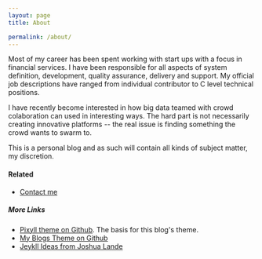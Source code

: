 ```yaml
---
layout: page
title: About

permalink: /about/
---
```


Most of my career has been spent working with start ups with a focus in financial services. I have been responsible for all aspects of system definition, development, quality assurance, delivery and support. My official job descriptions have ranged from individual contributor to C level technical positions.

I have recently become interested in how big data teamed with crowd colaboration can used in interesting ways. The hard part is not necessarily creating innovative platforms -- the real issue is finding something the crowd wants to swarm to.

This is a personal blog and as such will contain all kinds of subject matter, my discretion.

#### Related

- [Contact me]({{site.baseurl}}/contact/index.html)

##### More Links

- [Pixyll theme on Github](https://github.com/johnotander/pixyll). The basis for this blog's theme.
- [My Blogs Theme on Github](https://github.com/tvarley/tvarley.github.io)
- [Jeykll Ideas from Joshua Lande](http://joshualande.com/jekyll-github-pages-poole/)
